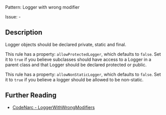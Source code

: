 Pattern: Logger with wrong modifier

Issue: -

## Description

Logger objects should be declared private, static and final.

This rule has a property: `allowProtectedLogger`, which defaults to `false`. Set it to `true` if you believe subclasses should have access to a Logger in a parent class and that Logger should be declared protected or public.

This rule has a property: `allowNonStaticLogger`, which defaults to `false`. Set it to `true` if you believe a logger should be allowed to be non-static.

## Further Reading

* [CodeNarc - LoggerWithWrongModifiers](https://codenarc.github.io/CodeNarc/codenarc-rules-logging.html#loggerwithwrongmodifiers-rule)